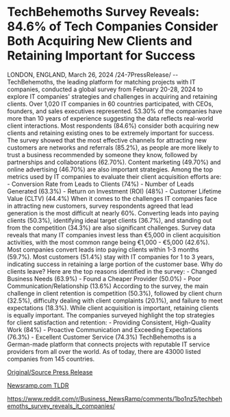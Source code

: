 # TechBehemoths Survey Reveals: 84.6% of Tech Companies Consider Both Acquiring New Clients and Retaining Important for Success

LONDON, ENGLAND, March 26, 2024 /24-7PressRelease/ -- TechBehemoths, the leading platform for matching projects with IT companies, conducted a global survey from February 20-28, 2024 to explore IT companies' strategies and challenges in acquiring and retaining clients.   Over 1,020 IT companies in 60 countries participated, with CEOs, founders, and sales executives represented. 53.30% of the companies have more than 10 years of experience suggesting the data reflects real-world client interactions.  Most respondents (84.6%) consider both acquiring new clients and retaining existing ones to be extremely important for success.   The survey showed that the most effective channels for attracting new customers are networks and referrals (85.2%), as people are more likely to trust a business recommended by someone they know, followed by partnerships and collaborations (62.70%). Content marketing (49.70%) and online advertising (46.70%) are also important strategies.  Among the top metrics used by IT companies to evaluate their client acquisition efforts are: - Conversion Rate from Leads to Clients (74%) - Number of Leads Generated (63.3%) - Return on Investment (ROI) (48%) - Customer Lifetime Value (CLTV) (44.4%)  When it comes to the challenges IT companies face in attracting new customers, survey respondents agreed that lead generation is the most difficult at nearly 60%. Converting leads into paying clients (50.3%), identifying ideal target clients (36.7%), and standing out from the competition (34.3%) are also significant challenges.  Survey data reveals that many IT companies invest less than €5,000 in client acquisition activities, with the most common range being €1,000 - €5,000 (42.6%). Most companies convert leads into paying clients within 1-3 months (59.7%).  Most customers (51.4%) stay with IT companies for 1 to 3 years, indicating success in retaining a large portion of the customer base.   Why do clients leave? Here are the top reasons identified in the survey: - Changed Business Needs (63.9%) - Found a Cheaper Provider (50.0%) - Poor Communication/Relationship (13.6%)  According to the survey, the main challenge in client retention is competition (50.3%), followed by client churn (32.5%), difficulty dealing with client complaints (20.1%), and failure to meet expectations (18.3%).  While client acquisition is important, retaining clients is equally important.  The companies surveyed highlight the top strategies for client satisfaction and retention: - Providing Consistent, High-Quality Work (84%) - Proactive Communication and Exceeding Expectations (76.3%) - Excellent Customer Service (74.3%)  TechBehemoths is a German-made platform that connects projects with reputable IT service providers from all over the world. As of today, there are 43000 listed companies from 145 countries. 

[Original/Source Press Release](https://www.24-7pressrelease.com/press-release/509526/techbehemoths-survey-reveals-846-of-tech-companies-consider-both-acquiring-new-clients-and-retaining-important-for-success)
                    

[Newsramp.com TLDR](None) 

https://www.reddit.com/r/Business_NewsRamp/comments/1bo1nz5/techbehemoths_survey_reveals_it_companies/